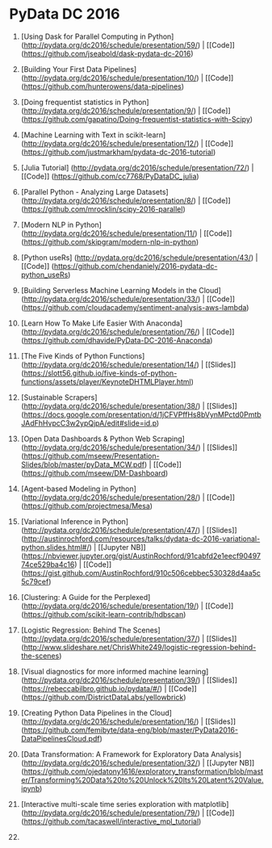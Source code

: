 # PyData DC 2016

1. [Using Dask for Parallel Computing in Python] (http://pydata.org/dc2016/schedule/presentation/59/) | [[Code]] (https://github.com/jseabold/dask-pydata-dc-2016)

2. [Building Your First Data Pipelines] (http://pydata.org/dc2016/schedule/presentation/10/) | [[Code]] (https://github.com/hunterowens/data-pipelines)

3. [Doing frequentist statistics in Python] (http://pydata.org/dc2016/schedule/presentation/9/) | [[Code]] (https://github.com/gapatino/Doing-frequentist-statistics-with-Scipy)

4. [Machine Learning with Text in scikit-learn] (http://pydata.org/dc2016/schedule/presentation/12/)  | [[Code]] (https://github.com/justmarkham/pydata-dc-2016-tutorial)

5. [Julia Tutorial] (http://pydata.org/dc2016/schedule/presentation/72/) | [[Code]] (https://github.com/cc7768/PyDataDC_julia)

6. [Parallel Python - Analyzing Large Datasets] (http://pydata.org/dc2016/schedule/presentation/8/) |  [[Code]] (https://github.com/mrocklin/scipy-2016-parallel)

7. [Modern NLP in Python] (http://pydata.org/dc2016/schedule/presentation/11/) | [[Code]] (https://github.com/skipgram/modern-nlp-in-python)

8. [Python useRs] (http://pydata.org/dc2016/schedule/presentation/43/) | [[Code]] (https://github.com/chendaniely/2016-pydata-dc-python_useRs)

9. [Building Serverless Machine Learning Models in the Cloud] (http://pydata.org/dc2016/schedule/presentation/33/) | [[Code]] (https://github.com/cloudacademy/sentiment-analysis-aws-lambda)

10. [Learn How To Make Life Easier With Anaconda] (http://pydata.org/dc2016/schedule/presentation/76/) | [[Code]] (https://github.com/dhavide/PyData-DC-2016-Anaconda)

11. [The Five Kinds of Python Functions] (http://pydata.org/dc2016/schedule/presentation/14/) | [[Slides]] (https://slott56.github.io/five-kinds-of-python-functions/assets/player/KeynoteDHTMLPlayer.html) 

12. [Sustainable Scrapers] (http://pydata.org/dc2016/schedule/presentation/38/) | [[Slides]] (https://docs.google.com/presentation/d/1jCFVPffHs8bVynMPctd0PmtbJAdFhHvpcC3w2ypQjpA/edit#slide=id.p)

13. [Open Data Dashboards & Python Web Scraping] (http://pydata.org/dc2016/schedule/presentation/34/) | [[Slides]] (https://github.com/mseew/Presentation-Slides/blob/master/pyData_MCW.pdf) | [[Code]] (https://github.com/mseew/DM-Dashboard)

14. [Agent-based Modeling in Python] (http://pydata.org/dc2016/schedule/presentation/28/) | [[Code]] (https://github.com/projectmesa/Mesa)

15. [Variational Inference in Python] (http://pydata.org/dc2016/schedule/presentation/47/) | [[Slides]] (http://austinrochford.com/resources/talks/dydata-dc-2016-variational-python.slides.html#/) | [[Jupyter NB]] (https://nbviewer.jupyter.org/gist/AustinRochford/91cabfd2e1eecf9049774ce529ba4c16) | [[Code]] (https://gist.github.com/AustinRochford/910c506cebbec530328d4aa5c5c79cef)

16. [Clustering: A Guide for the Perplexed] (http://pydata.org/dc2016/schedule/presentation/19/) | [[Code]] (https://github.com/scikit-learn-contrib/hdbscan)

17. [Logistic Regression: Behind The Scenes] (http://pydata.org/dc2016/schedule/presentation/37/) | [[Slides]] (http://www.slideshare.net/ChrisWhite249/logistic-regression-behind-the-scenes) 

18. [Visual diagnostics for more informed machine learning] (http://pydata.org/dc2016/schedule/presentation/39/) | [[Slides]] (https://rebeccabilbro.github.io/pydata/#/) | [[Code]] (https://github.com/DistrictDataLabs/yellowbrick)

19. [Creating Python Data Pipelines in the Cloud] (http://pydata.org/dc2016/schedule/presentation/16/) | [[Slides]] (https://github.com/femibyte/data-eng/blob/master/PyData2016-DataPipelinesCloud.pdf)

20. [Data Transformation: A Framework for Exploratory Data Analysis] (http://pydata.org/dc2016/schedule/presentation/32/) | [[Jupyter NB]] (https://github.com/ojedatony1616/exploratory_transformation/blob/master/Transforming%20Data%20to%20Unlock%20Its%20Latent%20Value.ipynb)

21. [Interactive multi-scale time series exploration with matplotlib] (http://pydata.org/dc2016/schedule/presentation/79/) | [[Code]] (https://github.com/tacaswell/interactive_mpl_tutorial)

22. 
